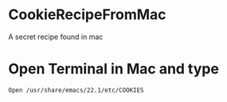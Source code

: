 # CookieRecipeFromMac
A secret recipe found in mac

# Open Terminal in Mac and type
`Open /usr/share/emacs/22.1/etc/COOKIES`
